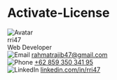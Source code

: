 # Activate-License
<!DOCTYPE html>
<html lang="en">
<head> 
<meta charset="UTF-8">
<meta name="viewport" content="width=device-width, initial-scale=1.0">
</head>
<body>
<div class="card">
  <div class="avatar">
    <img src="![Preview](https://github.com/rri47/Activate-License/assets/164040519/792b48ca-cce5-43e6-b20e-9e6679564554)" alt="Avatar">
  </div>
  <div class="name">rri47</div>
  <div class="job">Web Developer</div>
  <div class="contact">
    <img src="https://img.icons8.com/material-outlined/24/000000/email.png" alt="Email">
    <a href="mailto:rahmatrajib47@gmail.com">rahmatrajib47@gmail.com</a>
  </div>
  <div class="contact">
    <img src="https://img.icons8.com/material-outlined/24/000000/phone.png" alt="Phone">
    <a href="tel:+62 859 350 341 95">+62 859 350 341 95</a>
  </div>
  <div class="contact">
    <img src="https://img.icons8.com/material-outlined/24/000000/linkedin--v1.png" alt="LinkedIn">
    <a href="https://www.linkedin.com/in/johndoe" target="_blank">linkedin.com/in/rri47</a>
  </div>
</div>
</body>
</html>
